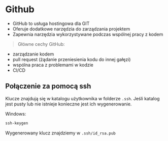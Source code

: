 # Github

- GitHub to usługa hostingowa dla GIT
- Oferuje dodatkowe narzędzia do zarządzania projektem
- Zapewnia narzędzia wykorzystywane podczas wspólnej pracy z kodem

> Główne cechy GitHub:

- zarządzanie kodem
- pull request (żądanie przeniesienia kodu do innej gałęzi)
- wspólna praca z problemami w kodzie
- CI/CD

## Połączenie za pomocą ssh

Klucze znajdują się w katalogu użytkownika w folderze `.ssh`. Jeśli katalog jest pusty lub nie istnieje konieczne jest ich wygenerowanie.

Windows:
```powershell
ssh-keygen
```
Wygenerowany klucz znajdziemy w `.ssh/id_rsa.pub`